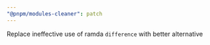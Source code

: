 ```yaml
---
"@pnpm/modules-cleaner": patch
---
```


Replace ineffective use of ramda `difference` with better alternative
